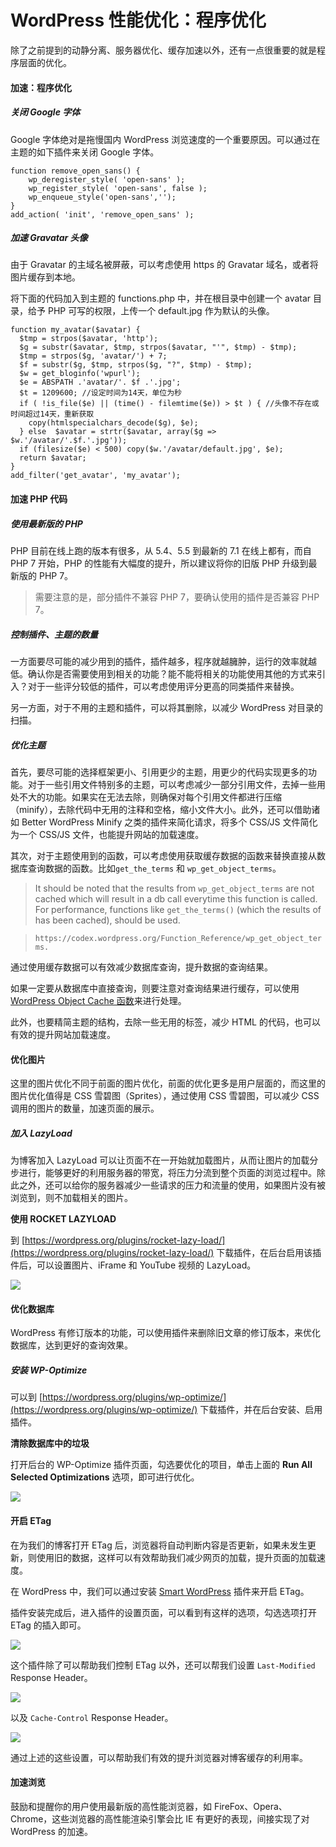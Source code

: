 # WordPress 性能优化：程序优化

除了之前提到的动静分离、服务器优化、缓存加速以外，还有一点很重要的就是程序层面的优化。

#### 加速：程序优化

##### 关闭 Google 字体

Google 字体绝对是拖慢国内 WordPress 浏览速度的一个重要原因。可以通过在主题的如下插件来关闭 Google 字体。

```
function remove_open_sans() {
    wp_deregister_style( 'open-sans' );
    wp_register_style( 'open-sans', false );
    wp_enqueue_style('open-sans','');
}
add_action( 'init', 'remove_open_sans' );
```

##### 加速 Gravatar 头像

由于 Gravatar 的主域名被屏蔽，可以考虑使用 https 的 Gravatar 域名，或者将图片缓存到本地。

将下面的代码加入到主题的 functions.php 中，并在根目录中创建一个 avatar 目录，给予 PHP 可写的权限，上传一个 default.jpg 作为默认的头像。

```
function my_avatar($avatar) {
  $tmp = strpos($avatar, 'http');
  $g = substr($avatar, $tmp, strpos($avatar, "'", $tmp) - $tmp);
  $tmp = strpos($g, 'avatar/') + 7;
  $f = substr($g, $tmp, strpos($g, "?", $tmp) - $tmp);
  $w = get_bloginfo('wpurl');
  $e = ABSPATH .'avatar/'. $f .'.jpg';
  $t = 1209600; //设定时间为14天，单位为秒
  if ( !is_file($e) || (time() - filemtime($e)) > $t ) { //头像不存在或时间超过14天，重新获取
    copy(htmlspecialchars_decode($g), $e);
  } else  $avatar = strtr($avatar, array($g => $w.'/avatar/'.$f.'.jpg'));
  if (filesize($e) < 500) copy($w.'/avatar/default.jpg', $e);
  return $avatar;
}
add_filter('get_avatar', 'my_avatar');
```

#### 加速 PHP 代码

##### 使用最新版的 PHP 

PHP 目前在线上跑的版本有很多，从 5.4、5.5 到最新的 7.1 在线上都有，而自 PHP 7 开始，PHP 的性能有大幅度的提升，所以建议将你的旧版 PHP 升级到最新版的 PHP 7。

> 需要注意的是，部分插件不兼容 PHP 7，要确认使用的插件是否兼容 PHP 7。

##### 控制插件、主题的数量

一方面要尽可能的减少用到的插件，插件越多，程序就越臃肿，运行的效率就越低。确认你是否需要使用到相关的功能？能不能将相关的功能使用其他的方式来引入？对于一些评分较低的插件，可以考虑使用评分更高的同类插件来替换。

另一方面，对于不用的主题和插件，可以将其删除，以减少 WordPress 对目录的扫描。

##### 优化主题

首先，要尽可能的选择框架更小、引用更少的主题，用更少的代码实现更多的功能。对于一些引用文件特别多的主题，可以考虑减少一部分引用文件，去掉一些用处不大的功能。如果实在无法去除，则确保对每个引用文件都进行压缩（minify），去除代码中无用的注释和空格，缩小文件大小。此外，还可以借助诸如 Better WordPress Minify 之类的插件来简化请求，将多个 CSS/JS 文件简化为一个 CSS/JS 文件，也能提升网站的加载速度。

其次，对于主题使用到的函数，可以考虑使用获取缓存数据的函数来替换直接从数据库查询数据的函数。比如`get_the_terms` 和 `wp_get_object_terms`。

> It should be noted that the results from `wp_get_object_terms` are not cached which will result in a db call everytime this function is called. For performance, functions like `get_the_terms()` (which the results of has been cached), should be used.

> `https://codex.wordpress.org/Function_Reference/wp_get_object_terms.`

通过使用缓存数据可以有效减少数据库查询，提升数据的查询结果。

如果一定要从数据库中直接查询，则要注意对查询结果进行缓存，可以使用 [WordPress Object Cache 函数](https://codex.wordpress.org/Class_Reference/WP_Object_Cache)来进行处理。

此外，也要精简主题的结构，去除一些无用的标签，减少 HTML 的代码，也可以有效的提升网站加载速度。

#### 优化图片

这里的图片优化不同于前面的图片优化，前面的优化更多是用户层面的，而这里的图片优化值得是 CSS 雪碧图（Sprites），通过使用 CSS 雪碧图，可以减少 CSS 调用的图片的数量，加速页面的展示。

##### 加入 LazyLoad

为博客加入 LazyLoad 可以让页面不在一开始就加载图片，从而让图片的加载分步进行，能够更好的利用服务器的带宽，将压力分流到整个页面的浏览过程中。除此之外，还可以给你的服务器减少一些请求的压力和流量的使用，如果图片没有被浏览到，则不加载相关的图片。

**使用 ROCKET LAZYLOAD**

到 [https://wordpress.org/plugins/rocket-lazy-load/](https://wordpress.org/plugins/rocket-lazy-load/) 下载插件，在后台启用该插件后，可以设置图片、iFrame 和 YouTube 视频的 LazyLoad。

![](https://postimg.aliavv.com/2018/nz5ch.png)

#### 优化数据库

WordPress 有修订版本的功能，可以使用插件来删除旧文章的修订版本，来优化数据库，达到更好的查询效果。

##### 安装 WP-Optimize

可以到 [https://wordpress.org/plugins/wp-optimize/](https://wordpress.org/plugins/wp-optimize/) 下载插件，并在后台安装、启用插件。

**清除数据库中的垃圾**

打开后台的 WP-Optimize 插件页面，勾选要优化的项目，单击上面的  **Run All Selected Optimizations** 选项，即可进行优化。

![](https://postimg.aliavv.com/2018/75loz.png)

#### 开启 ETag

在为我们的博客打开 ETag 后，浏览器将自动判断内容是否更新，如果未发生更新，则使用旧的数据，这样可以有效帮助我们减少网页的加载，提升页面的加载速度。

在 WordPress 中，我们可以通过安装 [Smart WordPress](https://wordpress.org/plugins/smart-wp/) 插件来开启 ETag。

插件安装完成后，进入插件的设置页面，可以看到有这样的选项，勾选选项打开 ETag 的插入即可。

![](https://postimg.aliavv.com/2018/tul7r.png)

这个插件除了可以帮助我们控制 ETag 以外，还可以帮我们设置 `Last-Modified ` Response Header。

![](https://postimg.aliavv.com/2018/c60j7.png)

以及 `Cache-Control` Response Header。

![](https://postimg.aliavv.com/2018/flm24.png)

通过上述的这些设置，可以帮助我们有效的提升浏览器对博客缓存的利用率。

#### 加速浏览

鼓励和提醒你的用户使用最新版的高性能浏览器，如 FireFox、Opera、Chrome，这些浏览器的高性能渲染引擎会比 IE 有更好的表现，间接实现了对 WordPress 的加速。
